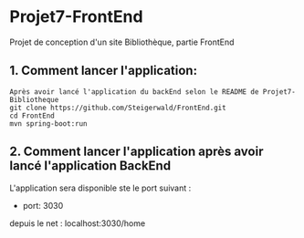 # Projet7-FrontEnd

Projet de conception d'un site Bibliothèque, partie FrontEnd

## 1. Comment lancer l'application:
```
Après avoir lancé l'application du backEnd selon le README de Projet7-Bibliotheque
git clone https://github.com/Steigerwald/FrontEnd.git
cd FrontEnd
mvn spring-boot:run
```
## 2. Comment lancer l'application après avoir lancé l'application BackEnd
L'application sera disponible ste le port suivant :
- port: 3030

depuis le net : localhost:3030/home
